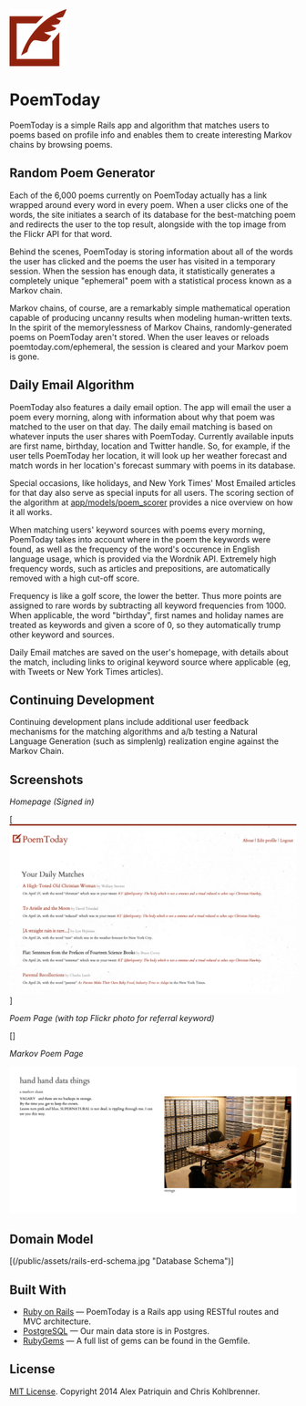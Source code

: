 [![](/app/assets/images/logo_small.png "PoemToday logo")](http://poemtoday.com/)
# PoemToday
PoemToday is a simple Rails app and algorithm that matches users to poems based on profile info and enables them to create interesting Markov chains by browsing poems.

## Random Poem Generator
Each of the 6,000 poems currently on PoemToday actually has a link wrapped around every word in every poem. When a user clicks one of the words, the site initiates a search of its database for the best-matching poem and redirects the user to the top result, alongside with the top image from the Flickr API for that word.

Behind the scenes, PoemToday is storing information about all of the words the user has clicked and the poems the user has visited in a temporary session. When the session has enough data, it statistically generates a completely unique "ephemeral" poem with a statistical process known as a Markov chain.

Markov chains, of course, are a remarkably simple mathematical operation capable of producing uncanny results when modeling human-written texts. In the spirit of the memorylessness of Markov Chains, randomly-generated poems on PoemToday aren't stored. When the user leaves or reloads poemtoday.com/ephemeral, the session is cleared and your Markov poem is gone.

## Daily Email Algorithm
PoemToday also features a daily email option. The app will email the user a poem every morning, along with information about why that poem was matched to the user on that day. The daily email matching is based on whatever inputs the user shares with PoemToday. Currently available inputs are first name, birthday, location and Twitter handle. So, for example, if the user tells PoemToday her location, it will look up her weather forecast and match words in her location's forecast summary with poems in its database.

Special occasions, like holidays, and New York Times' Most Emailed articles for that day also serve as special inputs for all users. The scoring section of the algorithm at [app/models/poem_scorer](app/models/poem_scorer.rb) provides a nice overview on how it all works.

When matching users' keyword sources with poems every morning, PoemToday takes into account where in the poem the keywords were found, as well as the frequency of the word's occurence in English language usage, which is provided via the Wordnik API. Extremely high frequency words, such as articles and prepositions, are automatically removed with a high cut-off score. 

Frequency is like a golf score, the lower the better. Thus more points are assigned to rare words by subtracting all keyword frequencies from 1000. When applicable, the word "birthday", first names and holiday names are treated as keywords and given a score of 0, so they automatically trump other keyword and sources.

Daily Email matches are saved on the user's homepage, with details about the match, including links to original keyword source where applicable (eg, with Tweets or New York Times articles).

## Continuing Development
Continuing development plans include additional user feedback mechanisms for the matching algorithms and a/b testing a Natural Language Generation (such as simplenlg) realization engine against the Markov Chain.

## Screenshots
*Homepage (Signed in)*

[![](/public/assets/homepage_signed_in.png "Homepage (signed in)")]

*Poem Page (with top Flickr photo for referral keyword)*

[[](/public/assets/poem_with_flickr_kw.png "Poem Page")]

*Markov Poem Page*

![](/public/assets/markov_storage.png "Markov Poem Page")

## Domain Model
[(/public/assets/rails-erd-schema.jpg "Database Schema")]

## Built With
- [Ruby on Rails](https://github.com/rails/rails) &mdash; PoemToday
 is a Rails app using RESTful routes and MVC architecture.
- [PostgreSQL](http://www.postgresql.org/) &mdash; Our main data store is in Postgres.
- [RubyGems](https://github.com/AlexPatriquin/BitcoinMessenger/blob/master/Gemfile) &mdash; A full list of gems can be found in the Gemfile.

## License
[MIT License](https://github.com/AlexPatriquin/BitcoinMessenger/blob/master/mit-license). Copyright 2014 Alex Patriquin and Chris Kohlbrenner.


